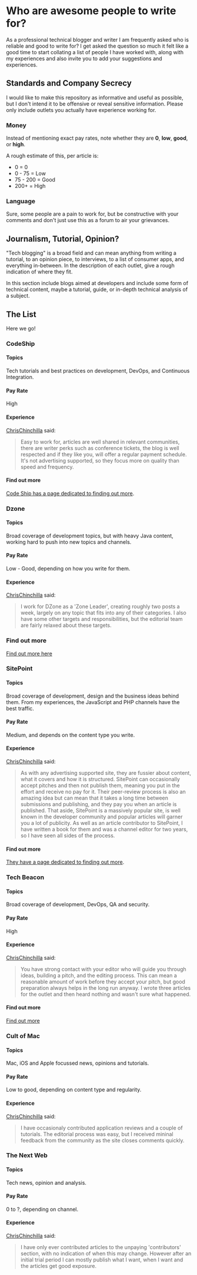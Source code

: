 # Who are awesome people to write for?

As a professional technical blogger and writer I am frequently asked who is reliable and good to write for? I get asked the question so much it felt like a good time to start collating a list of people I have worked with, along with my experiences and also invite you to add your suggestions and experiences.

## Standards and Company Secrecy

I would like to make this repository as informative and useful as possible, but I don't intend it to be offensive or reveal sensitive information. Please only include outlets you actually have experience working for.

### Money

Instead of mentioning exact pay rates, note whether they are **0**, **low**, **good**, or **high**.

A rough estimate of this, per article is:

-   0 = 0
-   0 - 75 = Low
-   75 - 200 = Good
-   200+ = High

### Language

Sure, some people are a pain to work for, but be constructive with your comments and don't just use this as a forum to air your grievances.

## Journalism, Tutorial, Opinion?

"Tech blogging" is a broad field and can mean anything from writing a tutorial, to an opinion piece, to interviews, to a list of consumer apps, and everything in-between. In the description of each outlet, give a rough indication of where they fit.

In this section include blogs aimed at developers and include some form of technical content, maybe a tutorial, guide, or in-depth technical analysis of a subject.

## The List

Here we go!

### CodeShip

#### Topics

Tech tutorials and best practices on development, DevOps, and Continuous Integration.

#### Pay Rate

High

#### Experience

[ChrisChinchilla](https://github.com/ChrisChinchilla/) said:

> Easy to work for, articles are well shared in relevant communities, there are writer perks such as conference tickets, the blog is well respected and if they like you, will offer a regular payment schedule. It's not advertising supported, so they focus more on quality than speed and frequency.

#### Find out more

[Code Ship has a page dedicated to finding out more](https://blog.codeship.com/write-for-codeship/).

### Dzone

#### Topics

Broad coverage of development topics, but with heavy Java content, working hard to push into new topics and channels.

#### Pay Rate

Low - Good, depending on how you write for them.

#### Experience

[ChrisChinchilla](https://github.com/ChrisChinchilla/) said:

> I work for DZone as a 'Zone Leader', creating roughly two posts a week, largely on any topic that fits into any of their categories. I also have some other targets and responsibilities, but the editorial team are fairly relaxed about these targets.

### Find out more

[Find out more here](https://dzone.com/pages/contribute)

### SitePoint

#### Topics

Broad coverage of development, design and the business ideas behind them. From my experiences, the JavaScript and PHP channels have the best traffic.

#### Pay Rate

Medium, and depends on the content type you write.

#### Experience

[ChrisChinchilla](https://github.com/ChrisChinchilla/) said:

> As with any advertising supported site, they are fussier about content, what it covers and how it is structured. SitePoint can occasionally accept pitches and then not publish them, meaning you put in the effort and receive no pay for it. Their peer-review process is also an amazing idea but can mean that it takes a long time between submissions and publishing, and they pay you when an article is published. That aside, SitePoint is a massively popular site, is well known in the developer community and popular articles will garner you a lot of publicity. As well as an article contributor to SitePoint, I have written a book for them and was a channel editor for two years, so I have seen all sides of the process.

#### Find out more

[They have a page dedicated to finding out more](https://www.sitepoint.com/write-for-us/).

### Tech Beacon

#### Topics

Broad coverage of development, DevOps, QA and security.

#### Pay Rate

High

#### Experience

[ChrisChinchilla](https://github.com/ChrisChinchilla/) said:

> You have strong contact with your editor who will guide you through ideas, building a pitch, and the editing process. This can mean a reasonable amount of work before they accept your pitch, but good preparation always helps in the long run anyway. I wrote three articles for the outlet and then heard nothing and wasn't sure what happened.

#### Find out more

[Find out more](https://techbeacon.com/write)

### Cult of Mac

#### Topics

Mac, iOS and Apple focussed news, opinions and tutorials.

#### Pay Rate

Low to good, depending on content type and regularity.

#### Experience

[ChrisChinchilla](https://github.com/ChrisChinchilla/) said:

> I have occasionaly contributed application reviews and a couple of tutorials. The editorial process was easy, but I received mininal feedback from the community as the site closes comments quickly.

### The Next Web

#### Topics

Tech news, opinion and analysis.

#### Pay Rate

0 to ?, depending on channel.

#### Experience

[ChrisChinchilla](https://github.com/ChrisChinchilla/) said:

> I have only ever contributed articles to the unpaying 'contributors' section, with no indication of when this may change. However after an initial trial period I can mostly publish what I want, when I want and the articles get good exposure.

